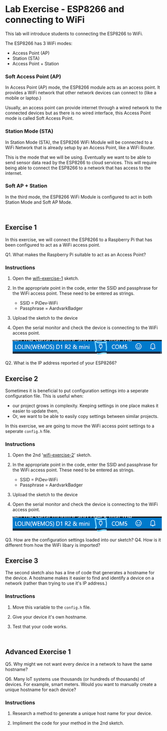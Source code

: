 # Lab Exercise - ESP8266 and connecting to WiFi

This lab will introduce students to connecting the ESP8266 to WiFi.

The ESP8266 has 3 WiFi modes:

* Access Point (AP)
* Station (STA)
* Access Point + Station

### Soft Access Point (AP)

In Access Point (AP) mode, the ESP8266 module acts as an access point. It provides a WiFi network that other network devices can connect to (like a mobile or laptop.)

Usually, an access point can provide internet through a wired network to the connected devices but as there is no wired interface, this Access Point mode is called Soft Access Point.

### Station Mode (STA)

In Station Mode (STA), the ESP8266 WiFi Module will be connected to a WiFi Network that is already setup by an Access Point, like a WiFi Router.

This is the mode that we will be using. Eventually we want to be able to send sensor data read by the ESP8266 to cloud services. This will require being able to connect the ESP8266 to a network that has access to the internet.

### Soft AP + Station

In the third mode, the ESP8266 WiFi Module is configured to act in both Station Mode and Soft AP Mode.

<br>

## Exercise 1

In this exercise, we will connect the ESP8266 to a Raspberry Pi that has been configured to act as a WiFi access point.

Q1. What makes the Raspberry Pi suitable to act as an Access Point?

### Instructions

1. Open the [wifi-exercise-1](arduino/wifi-exercise-1/wifi-exercise-1.ino) sketch.

1. In the appropriate point in the code, enter the SSID and passphrase for the WiFi access point. These need to be entered as strings.

    * SSID = PiDev-WiFi
    * Passphrase = AardvarkBadger

1. Upload the sketch to the device

1. Open the serial monitor and check the device is connecting to the WiFi access point.

    ![serial monitor button](assets/serial-monitor-button.png)

Q2. What is the IP address reported of your ESP8266?

## Exercise 2

Sometimes it is beneficial to put configuration settings into a seperate configuration file. This is useful when:

* our project grows in complexity. Keeping settings in one place makes it easier to update them,
* Or, we want to be able to easily copy settings between similar projects.

In this exercise, we are going to move the WiFi access point settings to a seperate `config.h` file.

### Instructions

1. Open the 2nd '[wifi-exercise-2](arduino/wifi-exercise-2/wifi-exercise-2.ino)' sketch.

1. In the appropriate point in the code, enter the SSID and passphrase for the WiFi access point. These need to be entered as strings.

    * SSID = PiDev-WiFi
    * Passphrase = AardvarkBadger

1. Upload the sketch to the device

1. Open the serial monitor and check the device is connecting to the WiFi access point.

    ![serial monitor button](assets/serial-monitor-button.png)

Q3. How are the configuration settings loaded into our sketch?
Q4. How is it different from how the WiFi libary is imported?

## Exercise 3

The second sketch also has a line of code that generates a hostname for the device. A hostname makes it easier to find and identify a device on a network (rather than trying to use it's IP address.)

### Instructions

1. Move this variable to the `config.h` file.

1. Give your device it's own hostname.

1. Test that your code works.

<br>

## Advanced Exercise 1

Q5. Why might we not want every device in a network to have the same hostname?

Q6. Many IoT systems use thousands (or hundreds of thousands) of devices. For example, smart meters. Would you want to manually create a unique hostname for each device?

### Instructions

1. Research a method to generate a unique host name for your device.

1. Impliment the code for your method in the 2nd sketch.
